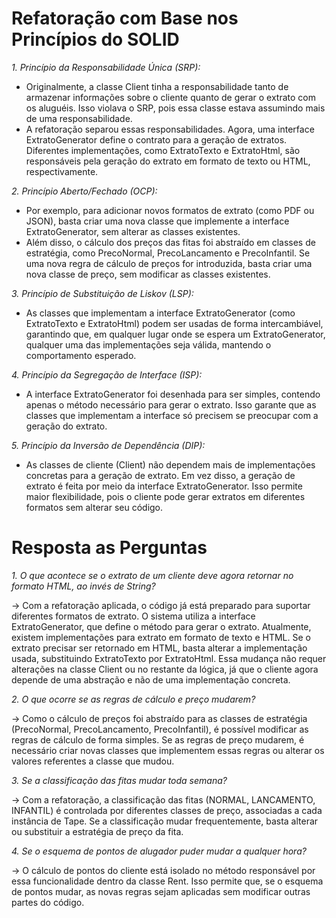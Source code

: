 # Refatoração com Base nos Princípios do SOLID

*1. Princípio da Responsabilidade Única (SRP):*

* Originalmente, a classe Client tinha a responsabilidade tanto de armazenar informações sobre o cliente quanto de gerar o extrato com os aluguéis. Isso violava o SRP, pois essa classe estava assumindo mais de uma responsabilidade.
* A refatoração separou essas responsabilidades. Agora, uma interface ExtratoGenerator define o contrato para a geração de extratos. Diferentes implementações, como ExtratoTexto e ExtratoHtml, são responsáveis pela geração do extrato em formato de texto ou HTML, respectivamente.

*2. Princípio Aberto/Fechado (OCP):*

* Por exemplo, para adicionar novos formatos de extrato (como PDF ou JSON), basta criar uma nova classe que implemente a interface ExtratoGenerator, sem alterar as classes existentes.
* Além disso, o cálculo dos preços das fitas foi abstraído em classes de estratégia, como PrecoNormal, PrecoLancamento e PrecoInfantil. Se uma nova regra de cálculo de preços for introduzida, basta criar uma nova classe de preço, sem modificar as classes existentes.

*3. Princípio de Substituição de Liskov (LSP):*

* As classes que implementam a interface ExtratoGenerator (como ExtratoTexto e ExtratoHtml) podem ser usadas de forma intercambiável, garantindo que, em qualquer lugar onde se espera um ExtratoGenerator, qualquer uma das implementações seja válida, mantendo o comportamento esperado.

*4. Princípio da Segregação de Interface (ISP):*

* A interface ExtratoGenerator foi desenhada para ser simples, contendo apenas o método necessário para gerar o extrato. Isso garante que as classes que implementam a interface só precisem se preocupar com a geração do extrato.

*5. Princípio da Inversão de Dependência (DIP):*

* As classes de cliente (Client) não dependem mais de implementações concretas para a geração de extrato. Em vez disso, a geração de extrato é feita por meio da interface ExtratoGenerator. Isso permite maior flexibilidade, pois o cliente pode gerar extratos em diferentes formatos sem alterar seu código.

# Resposta as Perguntas

*1. O que acontece se o extrato de um cliente deve agora retornar no formato HTML, ao invés de String?*

-> Com a refatoração aplicada, o código já está preparado para suportar diferentes formatos de extrato. O sistema utiliza a interface ExtratoGenerator, que define o método para gerar o extrato. Atualmente, existem implementações para extrato em formato de texto e HTML. Se o extrato precisar ser retornado em HTML, basta alterar a implementação usada, substituindo ExtratoTexto por ExtratoHtml. Essa mudança não requer alterações na classe Client ou no restante da lógica, já que o cliente agora depende de uma abstração e não de uma implementação concreta.

*2. O que ocorre se as regras de cálculo e preço mudarem?*

-> Como o cálculo de preços foi abstraído para as classes de estratégia (PrecoNormal, PrecoLancamento, PrecoInfantil), é possível modificar as regras de cálculo de forma simples. Se as regras de preço mudarem, é necessário criar novas classes que implementem essas regras ou alterar os valores referentes a classe que mudou.

*3. Se a classificação das fitas mudar toda semana?*

-> Com a refatoração, a classificação das fitas (NORMAL, LANCAMENTO, INFANTIL) é controlada por diferentes classes de preço, associadas a cada instância de Tape. Se a classificação mudar frequentemente, basta alterar ou substituir a estratégia de preço da fita.

*4. Se o esquema de pontos de alugador puder mudar a qualquer hora?*

-> O cálculo de pontos do cliente está isolado no método responsável por essa funcionalidade dentro da classe Rent. Isso permite que, se o esquema de pontos mudar, as novas regras sejam aplicadas sem modificar outras partes do código.
